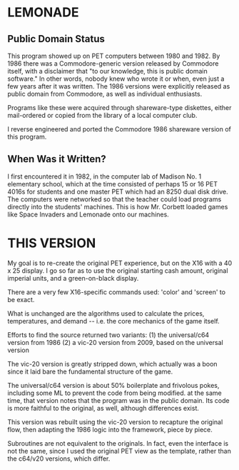# LEMONADE

## Public Domain Status
This program showed up on PET computers between 1980 and 1982. 
By 1986 there was a Commodore-generic version released by Commodore 
itself, with a disclaimer that "to our knowledge, this is public 
domain software." In other words, nobody knew who wrote it or when, 
even just a few years after it was written.  The 1986 versions were 
explicitly released as public domain from Commodore, as well as 
individual enthusiasts.

Programs like these were acquired through shareware-type diskettes, 
either mail-ordered or copied from the library of a local computer club. 

I reverse engineered and ported the Commodore 1986 shareware version 
of this program.

## When Was it Written?
I first encountered it in 1982, in the computer lab of Madison No. 1 
elementary school, which at the time consisted of perhaps 15 or 16 PET 
4016s for students and one master PET which had an 8250 dual disk drive. 
The computers were networked so that the teacher could load programs 
directly into the students' machines. This is how Mr. Corbett loaded
games like Space Invaders and Lemonade onto our machines.

# THIS VERSION
My goal is to re-create the original PET experience, but on the X16 
with a 40 x 25 display.  I go so far as to use the original starting 
cash amount, original imperial units, and a green-on-black display.

There are a very few X16-specific commands used: 'color' and 'screen' to be exact.

What is unchanged are the algorithms used to calculate the prices, 
temperatures, and demand -- i.e. the core mechanics of the game itself.

Efforts to find the source returned two variants:
(1) the universal/c64 version from 1986
(2) a vic-20 version from 2009, based on the universal version

The vic-20 version is greatly stripped down, which actually was a boon since
it laid bare the fundamental structure of the game.

The universal/c64 version is about 50% boilerplate and frivolous pokes,
including some ML to prevent the code from being modified.  at the same 
time, that version notes that the program was in the public domain. Its 
code is more faithful to the original, as well, although differences exist.

This version was rebuilt using the vic-20 version to recapture the original
flow, then adapting the 1986 logic into the framework, piece by piece.

Subroutines are not equivalent to the originals. In fact, even the interface
is not the same, since I used the original PET view as the template, rather 
than the c64/v20 versions, which differ.
